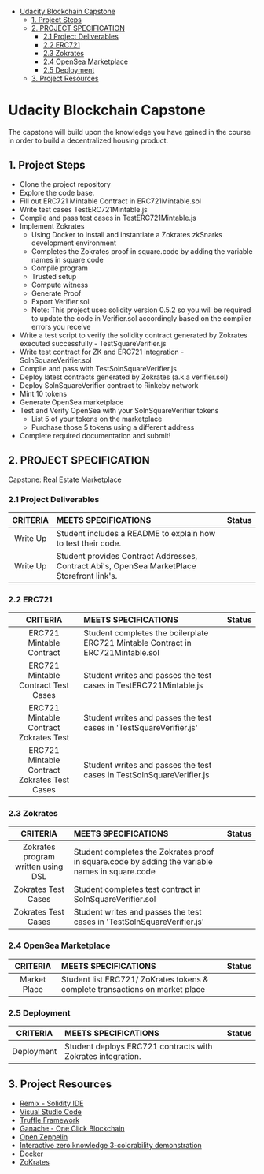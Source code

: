 
- [Udacity Blockchain Capstone](#udacity-blockchain-capstone)
	- [1. Project Steps](#1-project-steps)
	- [2. PROJECT SPECIFICATION](#2-project-specification)
		- [2.1 Project Deliverables](#21-project-deliverables)
		- [2.2 ERC721](#22-erc721)
		- [2.3 Zokrates](#23-zokrates)
		- [2.4 OpenSea Marketplace](#24-opensea-marketplace)
		- [2.5 Deployment](#25-deployment)
	- [3. Project Resources](#3-project-resources)

# Udacity Blockchain Capstone

The capstone will build upon the knowledge you have gained in the course in order to build a decentralized housing product. 


## 1. Project Steps

- Clone the project repository
- Explore the code base.
- Fill out ERC721 Mintable Contract in ERC721Mintable.sol
- Write test cases TestERC721Mintable.js
- Compile and pass test cases in TestERC721Mintable.js
- Implement Zokrates
  - Using Docker to install and instantiate a Zokrates zkSnarks development environment
  - Completes the Zokrates proof in square.code by adding the variable names in square.code
  - Compile program
  - Trusted setup
  - Compute witness
  - Generate Proof
  - Export Verifier.sol
  - Note: This project uses solidity version 0.5.2 so you will be required to update the code in Verifier.sol accordingly based on the compiler errors you receive
- Write a test script to verify the solidity contract generated by Zokrates executed successfully - TestSquareVerifier.js
- Write test contract for ZK and ERC721 integration - SolnSquareVerifier.sol
- Compile and pass with TestSolnSquareVerifier.js
- Deploy latest contracts generated by Zokrates (a.k.a verifier.sol)
- Deploy SolnSquareVerifier contract to Rinkeby network
- Mint 10 tokens
- Generate OpenSea marketplace
- Test and Verify OpenSea with your SolnSquareVerifier tokens
  - List 5 of your tokens on the marketplace
  - Purchase those 5 tokens using a different address
- Complete required documentation and submit!




## 2. PROJECT SPECIFICATION
Capstone: Real Estate Marketplace

### 2.1 Project Deliverables

| CRITERIA | MEETS SPECIFICATIONS | Status |
|:-------:|:-------|:--------|
| Write Up | Student includes a README to explain how to test their code. |  |
| Write Up | Student provides Contract Addresses, Contract Abi's, OpenSea MarketPlace Storefront link's. |  |

### 2.2 ERC721

| CRITERIA | MEETS SPECIFICATIONS | Status |
|:-------:|:-------|:--------|
| ERC721 Mintable Contract | Student completes the boilerplate ERC721 Mintable Contract in ERC721Mintable.sol |  |
| ERC721 Mintable Contract Test Cases | Student writes and passes the test cases in TestERC721Mintable.js | |
| ERC721 Mintable Contract Zokrates Test | Student writes and passes the test cases in 'TestSquareVerifier.js' |  |
| ERC721 Mintable Contract Zokrates Test Cases | Student writes and passes the test cases in TestSolnSquareVerifier.js |  |

### 2.3 Zokrates

| CRITERIA | MEETS SPECIFICATIONS | Status |
|:-------:|:-------|:--------|
| Zokrates program written using DSL | Student completes the Zokrates proof in square.code by adding the variable names in square.code |  |
| Zokrates Test Cases | Student completes test contract in SolnSquareVerifier.sol |  |
| Zokrates Test Cases | Student writes and passes the test cases in 'TestSolnSquareVerifier.js' |  |

### 2.4 OpenSea Marketplace

| CRITERIA | MEETS SPECIFICATIONS | Status |
|:-------:|:-------|:--------|
| Market Place | Student list ERC721/ ZoKrates tokens & complete transactions on market place |  |


### 2.5 Deployment
| CRITERIA | MEETS SPECIFICATIONS | Status |
|:-------:|:-------|:--------|
| Deployment | Student deploys ERC721 contracts with Zokrates integration. |  |


## 3. Project Resources

* [Remix - Solidity IDE](https://remix.ethereum.org/)
* [Visual Studio Code](https://code.visualstudio.com/)
* [Truffle Framework](https://truffleframework.com/)
* [Ganache - One Click Blockchain](https://truffleframework.com/ganache)
* [Open Zeppelin ](https://openzeppelin.org/)
* [Interactive zero knowledge 3-colorability demonstration](http://web.mit.edu/~ezyang/Public/graph/svg.html)
* [Docker](https://docs.docker.com/install/)
* [ZoKrates](https://github.com/Zokrates/ZoKrates)
